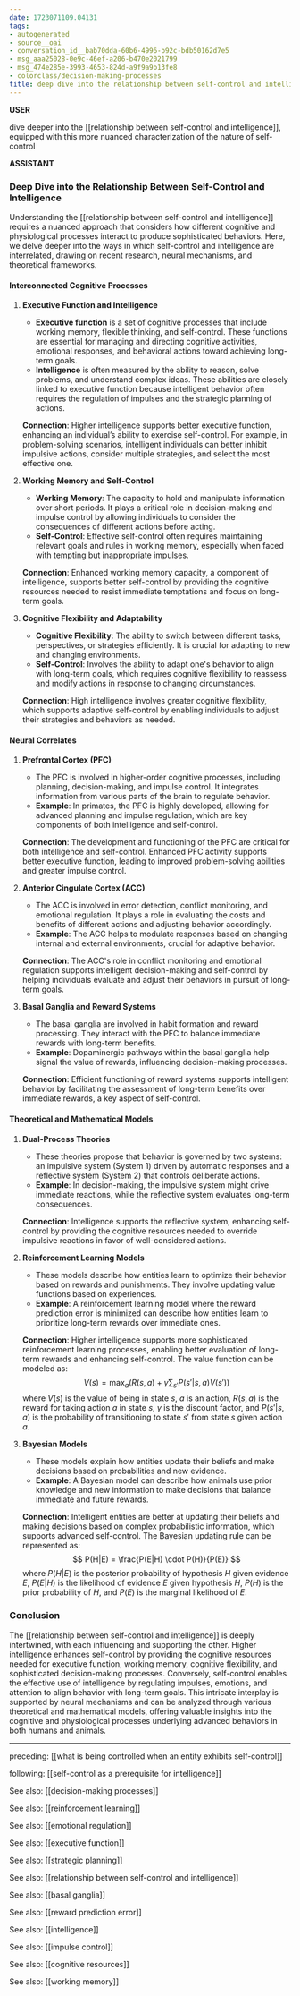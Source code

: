 ```yaml
---
date: 1723071109.04131
tags:
- autogenerated
- source__oai
- conversation_id__bab70dda-60b6-4996-b92c-bdb50162d7e5
- msg_aaa25028-0e9c-46ef-a206-b470e2021799
- msg_474e285e-3993-4653-824d-a9f9a9b13fe8
- colorclass/decision-making-processes
title: deep dive into the relationship between self-control and intelligence
---
```


**USER**

dive deeper into the [[relationship between self-control and intelligence]], equipped with this more nuanced characterization of the nature of self-control


**ASSISTANT**

### Deep Dive into the Relationship Between Self-Control and Intelligence

Understanding the [[relationship between self-control and intelligence]] requires a nuanced approach that considers how different cognitive and physiological processes interact to produce sophisticated behaviors. Here, we delve deeper into the ways in which self-control and intelligence are interrelated, drawing on recent research, neural mechanisms, and theoretical frameworks.

#### Interconnected Cognitive Processes

1. **Executive Function and Intelligence**
   - **Executive function** is a set of cognitive processes that include working memory, flexible thinking, and self-control. These functions are essential for managing and directing cognitive activities, emotional responses, and behavioral actions toward achieving long-term goals.
   - **Intelligence** is often measured by the ability to reason, solve problems, and understand complex ideas. These abilities are closely linked to executive function because intelligent behavior often requires the regulation of impulses and the strategic planning of actions.

   **Connection**: Higher intelligence supports better executive function, enhancing an individual’s ability to exercise self-control. For example, in problem-solving scenarios, intelligent individuals can better inhibit impulsive actions, consider multiple strategies, and select the most effective one.

2. **Working Memory and Self-Control**
   - **Working Memory**: The capacity to hold and manipulate information over short periods. It plays a critical role in decision-making and impulse control by allowing individuals to consider the consequences of different actions before acting.
   - **Self-Control**: Effective self-control often requires maintaining relevant goals and rules in working memory, especially when faced with tempting but inappropriate impulses.

   **Connection**: Enhanced working memory capacity, a component of intelligence, supports better self-control by providing the cognitive resources needed to resist immediate temptations and focus on long-term goals.

3. **Cognitive Flexibility and Adaptability**
   - **Cognitive Flexibility**: The ability to switch between different tasks, perspectives, or strategies efficiently. It is crucial for adapting to new and changing environments.
   - **Self-Control**: Involves the ability to adapt one's behavior to align with long-term goals, which requires cognitive flexibility to reassess and modify actions in response to changing circumstances.

   **Connection**: High intelligence involves greater cognitive flexibility, which supports adaptive self-control by enabling individuals to adjust their strategies and behaviors as needed.

#### Neural Correlates

1. **Prefrontal Cortex (PFC)**
   - The PFC is involved in higher-order cognitive processes, including planning, decision-making, and impulse control. It integrates information from various parts of the brain to regulate behavior.
   - **Example**: In primates, the PFC is highly developed, allowing for advanced planning and impulse regulation, which are key components of both intelligence and self-control.

   **Connection**: The development and functioning of the PFC are critical for both intelligence and self-control. Enhanced PFC activity supports better executive function, leading to improved problem-solving abilities and greater impulse control.

2. **Anterior Cingulate Cortex (ACC)**
   - The ACC is involved in error detection, conflict monitoring, and emotional regulation. It plays a role in evaluating the costs and benefits of different actions and adjusting behavior accordingly.
   - **Example**: The ACC helps to modulate responses based on changing internal and external environments, crucial for adaptive behavior.

   **Connection**: The ACC's role in conflict monitoring and emotional regulation supports intelligent decision-making and self-control by helping individuals evaluate and adjust their behaviors in pursuit of long-term goals.

3. **Basal Ganglia and Reward Systems**
   - The basal ganglia are involved in habit formation and reward processing. They interact with the PFC to balance immediate rewards with long-term benefits.
   - **Example**: Dopaminergic pathways within the basal ganglia help signal the value of rewards, influencing decision-making processes.

   **Connection**: Efficient functioning of reward systems supports intelligent behavior by facilitating the assessment of long-term benefits over immediate rewards, a key aspect of self-control.

#### Theoretical and Mathematical Models

1. **Dual-Process Theories**
   - These theories propose that behavior is governed by two systems: an impulsive system (System 1) driven by automatic responses and a reflective system (System 2) that controls deliberate actions.
   - **Example**: In decision-making, the impulsive system might drive immediate reactions, while the reflective system evaluates long-term consequences.

   **Connection**: Intelligence supports the reflective system, enhancing self-control by providing the cognitive resources needed to override impulsive reactions in favor of well-considered actions.

2. **Reinforcement Learning Models**
   - These models describe how entities learn to optimize their behavior based on rewards and punishments. They involve updating value functions based on experiences.
   - **Example**: A reinforcement learning model where the reward prediction error is minimized can describe how entities learn to prioritize long-term rewards over immediate ones.

   **Connection**: Higher intelligence supports more sophisticated reinforcement learning processes, enabling better evaluation of long-term rewards and enhancing self-control. The value function can be modeled as:
     $$ V(s) = \max_a \left( R(s, a) + \gamma \sum_{s'} P(s'|s, a) V(s') \right) $$
     where $V(s)$ is the value of being in state $s$, $a$ is an action, $R(s, a)$ is the reward for taking action $a$ in state $s$, $\gamma$ is the discount factor, and $P(s'|s, a)$ is the probability of transitioning to state $s'$ from state $s$ given action $a$.

3. **Bayesian Models**
   - These models explain how entities update their beliefs and make decisions based on probabilities and new evidence.
   - **Example**: A Bayesian model can describe how animals use prior knowledge and new information to make decisions that balance immediate and future rewards.

   **Connection**: Intelligent entities are better at updating their beliefs and making decisions based on complex probabilistic information, which supports advanced self-control. The Bayesian updating rule can be represented as:
     $$ P(H|E) = \frac{P(E|H) \cdot P(H)}{P(E)} $$
     where $P(H|E)$ is the posterior probability of hypothesis $H$ given evidence $E$, $P(E|H)$ is the likelihood of evidence $E$ given hypothesis $H$, $P(H)$ is the prior probability of $H$, and $P(E)$ is the marginal likelihood of $E$.

### Conclusion

The [[relationship between self-control and intelligence]] is deeply intertwined, with each influencing and supporting the other. Higher intelligence enhances self-control by providing the cognitive resources needed for executive function, working memory, cognitive flexibility, and sophisticated decision-making processes. Conversely, self-control enables the effective use of intelligence by regulating impulses, emotions, and attention to align behavior with long-term goals. This intricate interplay is supported by neural mechanisms and can be analyzed through various theoretical and mathematical models, offering valuable insights into the cognitive and physiological processes underlying advanced behaviors in both humans and animals.


---

preceding: [[what is being controlled when an entity exhibits self-control]]  


following: [[self-control as a prerequisite for intelligence]]

See also: [[decision-making processes]]


See also: [[reinforcement learning]]


See also: [[emotional regulation]]


See also: [[executive function]]


See also: [[strategic planning]]


See also: [[relationship between self-control and intelligence]]


See also: [[basal ganglia]]


See also: [[reward prediction error]]


See also: [[intelligence]]


See also: [[impulse control]]


See also: [[cognitive resources]]


See also: [[working memory]]
